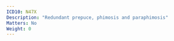```yaml
---
ICD10: N47X
Description: "Redundant prepuce, phimosis and paraphimosis"
Matters: No
Weight: 0
---
```

